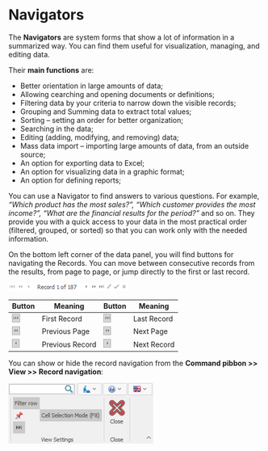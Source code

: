 # Navigators

The <b>Navigators</b> are system forms that show a lot of information in a summarized way. You can find them useful for visualization, managing, and editing data.

 Their <b>main functions</b> are:

- Better orientation in large amounts of data;
- Allowing сearching and opening documents or definitions;
- Filtering data by your criteria to narrow down the visible records; 
- Grouping and Summing data to extract total values;
- Sorting – setting an order for better organization;
- Searching in the data;
- Editing (adding, modifying, and removing) data;
- Mass data import – importing large amounts of data, from an outside source;
- An option for exporting data to Excel;
- An option for visualizing data in a graphic format;
- An option for defining reports;

You can use a Navigator to find answers to various questions. For example, *“Which product has the most sales?”, “Which customer provides the most income?”, “What are the financial results for the period?”* and so on. They provide you with a quick access to your data in the most practical order (filtered, grouped, or sorted) so that you can work only with the needed information. 

On the bottom left corner of the data panel, you will find buttons for navigating the Records. You can move between consecutive records from the results, from page to page, or jump directly to the first or last record.

![Record navigation](pictures/record-navigation.png)

| Button | Meaning | Button | Meaning
| ---- | ----- | ---- | ----- | 
| ![First Record](pictures/first-record.png) | First Record | ![Last Record](pictures/last-record.png) | Last Record |
| ![Previous Page](pictures/previous-page.png) | Previous Page | ![Next Page](pictures/next-page.png) | Next Page |
| ![Previous Record](pictures/previous-record.png) | Previous Record | ![Next Record](pictures/next-record.png) | Next Record |

You can show or hide the record navigation from the <b>Command рibbon >> View >> Record navigation</b>:

![Show Record navigation](pictures/record-navigation-view.png)
